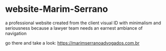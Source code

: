 # website-Marim-Serrano

a professional website created from the client visual ID with minimalism and seriousness because a lawyer team needs an earnest ambiance of navigation

go there and take a look: https://marimserranoadvogados.com.br
